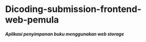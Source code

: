 # Dicoding-submission-frontend-web-pemula
<h5> Aplikasi penyimpanan buku menggunakan web storage </h5>
